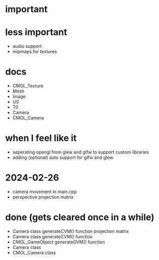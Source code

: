 # important

# less important
- audio support
- mipmaps for textures

# docs
- CMGL_Texture
- Mesh
- Image
- U0
- T0
- Camera
- CMGL_Camera

# when I feel like it
- seperating opengl from glew and glfw to support custom libraries
- adding (optional) auto support for glfw and glew

# 2024-02-26
- camera movement in main.cpp
- perspective projection matrix

# done (gets cleared once in a while)
- Camera class generateCVM() function projection matrix
- Camera class generateCVM() function
- CMGL_GameObject generateOVM() function
- Camera class
- CMGL_Camera class